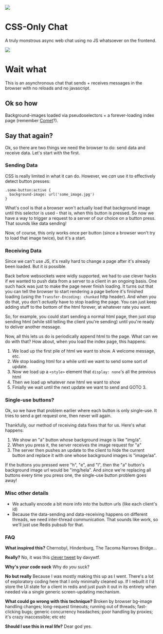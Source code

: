 ![](https://media.giphy.com/media/dWkxAZTg9NbAhvRqOe/giphy.gif)

# CSS-Only Chat
A truly monstrous async web chat using no JS whatsoever on the frontend.

![](https://media.giphy.com/media/mCClSS6xbi8us/giphy.gif)

# Wait what
This is an asynchronous chat that sends + receives messages in the browser with no reloads and no javascript.

## Ok so how

Background-images loaded via pseudoselectors + a forever-loading index page (remember [Comet](https://en.wikipedia.org/wiki/Comet_(programming))?).

## Say that again?

Ok, so there are two things we need the browser to do: send data and receive data.  Let's start with the first.

### Sending Data
CSS is really limited in what it can do.  However, we _can_ use it to effectively detect button presses:

```
.some-button:active {
  background-image: url('some_image.jpg')
}
```

What's cool is that a browser won't actually load that background image until this selector is used - that is, when this button is pressed.  So now we have a way to trigger a request to a server of our choice on a button press.  That sounds like data sending!

Now, of course, this only works once per button (since a browser won't try to load that image twice), but it's a start.

### Receiving Data

Since we can't use JS, it's really hard to change a page after it's already been loaded.  But it *is* possible.

Back before websockets were widly supported, we had to use clever hacks if we wanted to push data from a server to a client in an ongoing basis.  One such hack was just to make the page never finish loading.  It turns out that you can tell the browser to start rendering a page before it's finished loading (using the `Transfer-Encoding: chunked` http header).  And when you do that, you don't _actually_ have to stop loading the page.  You can just keep adding stuff to the bottom of the html forever, at whatever rate you want.

So, for example, you could start sending a normal html page, then just stop sending html (while still telling the client you're sending) until you're ready to deliver another message.

Now, all this lets us do is periodically append html to the page.  What can we do with that?  How about, when you load the index page, this happens:

1. We load up the first pile of html we want to show.  A welcome message, etc.
2. We stop loading html for a while until we want to send some sort of update.
3. Now we load up a `<style>` element that `display: none`'s all the previous html
4. Then we load up whatever _new_ html we want to show
5. Finially we wait until the next update we want to send and GOTO 3.

### Single-use buttons?
Ok, so we have that problem earlier where each button is only single-use.  It tries to send a get request one, then never will again.

Thankfully, our method of receiving data fixes that for us.  Here's what happens:

1. We show an "a" button whose background image is like "img/a".
2. When you press it, the server receives the image request for "a"
3. The server then pushes an update to the client to hide the current button and replace it with one whose background images is "image/aa".

If the buttons you pressed were "h", "e", and "l", then the "a" button's background image url would be "img/hela".  And since we're replacing all buttons every time you press one, the single-use button problem goes away!

### Misc other details
- We actually encode a bit more info into the button urls (like each client's id)
- Because the data-sending and data-receiving happens on different threads, we need inter-thread communication.  That sounds like work, so we'll just use Redis pubsub for that.

### FAQ
**What inspired this?** Chernobyl, Hindenburg, The Tacoma Narrows Bridge...

**Really?** No, it was this [clever tweet](https://twitter.com/davywtf/status/1124130932573839360) by davywtf.

**Why's your code suck** Why do _you_ suck?

**No but really** Because I was mostly making this up as I went.  There's a lot of exploratory coding here that I only minimally cleaned up.  If I rebuilt it I'd store the UI state for a client in redis and just push it out in its entirety when needed via a single generic screen-updating mechanism.

**What could go wrong with this technique?** Broken by browser bg-image handling changes; long-request timeouts; running out of threads; fast-clicking bugs; generic concurrency headaches; poor handling by proxies; it's crazy inaccessible; etc etc

**Should I use this in real life?** Dear god yes.
